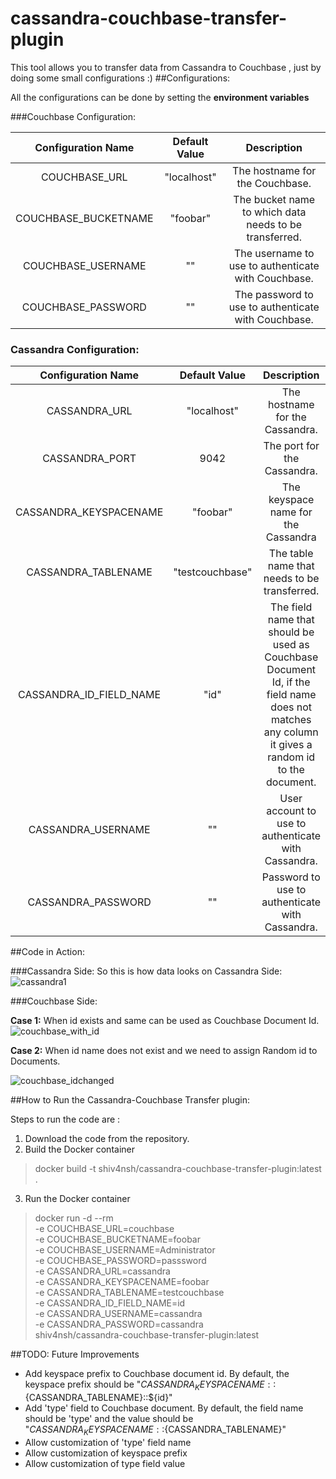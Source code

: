 # cassandra-couchbase-transfer-plugin

This tool allows you to transfer data from Cassandra to Couchbase , just by doing some small configurations :)
##Configurations:

All the configurations can be done by setting the **environment variables**

###Couchbase Configuration:


|   Configuration Name  |   Default Value   |   Description |
| :---------------------: | :-----------------: | :--------------: |
|   COUCHBASE_URL       |   "localhost"     | The hostname for the Couchbase.|
|   COUCHBASE_BUCKETNAME|   "foobar"        | The bucket name to which data needs to be transferred.|
|   COUCHBASE_USERNAME  |   ""              | The username to use to authenticate with Couchbase. |
|   COUCHBASE_PASSWORD  |   ""              | The password to use to authenticate with Couchbase. |

### Cassandra Configuration:

| Configuration Name | Default Value | Description |
| :-----------------: | :------------: | :----------: |
| CASSANDRA_URL | "localhost" | The hostname for the Cassandra. |
| CASSANDRA_PORT | 9042 | The port for the Cassandra. |
| CASSANDRA_KEYSPACENAME | "foobar" | The keyspace name for the Cassandra |
| CASSANDRA_TABLENAME | "testcouchbase" | The table name that needs to be transferred. |
| CASSANDRA_ID_FIELD_NAME | "id" | The field name that should be used as Couchbase Document Id, if the field name does not matches any column it gives a random id to the document. |
| CASSANDRA_USERNAME | "" | User account to use to authenticate with Cassandra. |
| CASSANDRA_PASSWORD | "" | Password to use to authenticate with Cassandra. |


##Code in Action:

###Cassandra Side:
So this is how data looks on Cassandra Side:
![cassandra1](https://cloud.githubusercontent.com/assets/12807854/21962011/40c941ca-db3f-11e6-845f-aa3390054981.png)

###Couchbase Side:

**Case 1:** When id exists and same can be used as Couchbase Document Id.
![couchbase_with_id](https://cloud.githubusercontent.com/assets/12807854/21962012/40ed50ec-db3f-11e6-91e0-482c24346fec.png)

**Case 2:** When id name does not exist and we need to assign Random id to Documents.

![couchbase_idchanged](https://cloud.githubusercontent.com/assets/12807854/21962013/40ef49ba-db3f-11e6-82b0-9c6fbbc50257.png)

##How to Run the Cassandra-Couchbase Transfer plugin:

Steps to run the code are :

1. Download the code from the repository.
2. Build the Docker container

> docker build -t shiv4nsh/cassandra-couchbase-transfer-plugin:latest .

3. Run the Docker container

> docker run -d --rm \
    -e COUCHBASE_URL=couchbase \
    -e COUCHBASE_BUCKETNAME=foobar \
    -e COUCHBASE_USERNAME=Administrator \
    -e COUCHBASE_PASSWORD=passsword \
    -e CASSANDRA_URL=cassandra \
    -e CASSANDRA_KEYSPACENAME=foobar \
    -e CASSANDRA_TABLENAME=testcouchbase \
    -e CASSANDRA_ID_FIELD_NAME=id \
    -e CASSANDRA_USERNAME=cassandra \
    -e CASSANDRA_PASSWORD=cassandra \
    shiv4nsh/cassandra-couchbase-transfer-plugin:latest

##TODO: Future Improvements
* Add keyspace prefix to Couchbase document id. By default, the keyspace prefix should be "${CASSANDRA_KEYSPACENAME}::${CASSANDRA_TABLENAME}::${id}"
* Add 'type' field to Couchbase document. By default, the field name should be 'type' and the value should be "${CASSANDRA_KEYSPACENAME}::${CASSANDRA_TABLENAME}"
* Allow customization of 'type' field name
* Allow customization of keyspace prefix
* Allow customization of type field value
